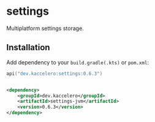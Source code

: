 # settings

Multiplatform settings storage.

## Installation

Add dependency to your `build.gradle(.kts)` or `pom.xml`:

```kotlin
api("dev.kaccelero:settings:0.6.3")
```

```xml

<dependency>
    <groupId>dev.kaccelero</groupId>
    <artifactId>settings-jvm</artifactId>
    <version>0.6.3</version>
</dependency>
```
